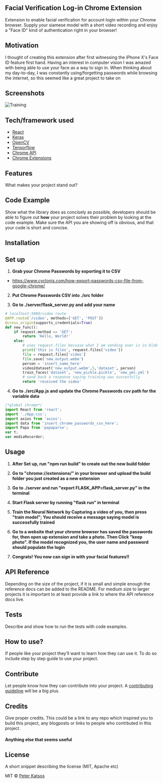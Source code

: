 ## Facial Verification Log-in Chrome Extension
Extension to enable facial verification for account login within your Chrome browser. Supply your siamese model with a short video recording and enjoy a "Face ID" kind of authentication right in your browser!  

## Motivation
I thought of creating this extension after first witnessing the iPhone X's Face ID feature first hand. Having an interest in computer vision I was amazed with being able to use your face as a way to sign in. When thinking about my day-to-day, I was constantly using/forgetting passwords while browsing the internet, so this seemed like a great project to take on

 
## Screenshots

![Training](readme_files/training.gif)

## Tech/framework used

- [React](https://reactjs.org/)
- [Keras](https://keras.io)
- [OpenCV](https://opencv.org/)
- [Tensorflow](https://www.tensorflow.org/)
- [Chrome API](https://developer.chrome.com/extensions/api_index)
- [Chrome Extensions](https://developer.chrome.com/extensions)

## Features
What makes your project stand out?

## Code Example
Show what the library does as concisely as possible, developers should be able to figure out **how** your project solves their problem by looking at the code example. Make sure the API you are showing off is obvious, and that your code is short and concise.

## Installation

## Set up

1. **Grab your Chrome Passwords by exporting it to CSV**
  - https://www.cyclonis.com/how-export-passwords-csv-file-from-google-chrome/ 

2. **Put Chrome Passwords CSV into ./src folder**

3. **Go to ./server/flask_server.py and add your name**

```python
# localhost:5000/video route
@APP.route('/video', methods=['GET', 'POST'])
@cross_origin(supports_credentials=True)
def new_func():
    if request.method == 'GET':
        return 'Hello, World!'
    else:
        # uses request.files becuase what I am sending over is in blob format
        print('this is files', request.files['video'])
        file = request.files['video']
        file.save('new_output.webm')
        person = 'insert_name_here'
        video2dataset('new_output.webm',5,'dataset', person)
        train_faces('dataset', 'new_pickle.pickle', 'new_yml.yml')
        # send back a response saying training was succesfully 
        return 'received the video'

```

4. **Go to ./src/App.js and update the Chrome Passwords csv path for the variable data**
```javascript
/*global chrome*/
import React from 'react';
import './App.css';
import axios from 'axios';
import data from 'insert_chrome_passwords_csv_here';
import Papa from 'papaparse';
var t;
var mediaRecorder;
```

## Usage

1. **After Set up, run "npm run build" to create out the new build folder**

2. **Go to "chrome://extensions/" in your browser and upload the build folder you just created as a new extension**

3. **Go to ./server and run "export FLASK_APP=flask_server.py" in the terminal**

4. **Start Flask server by running "flask run" in terminal**

5. **Train the Neural Network by Capturing a video of you, then press "train model"; You should receive a message saying model is successfully trained**

6. **Go to a website that your chrome browser has saved the passwords for, then open up extension and take a photo. Then Click "keep photo". If the model recognized you, the user name and password should populate the login**

7. **Congrats! You now can sign in with your facial features!!**

## API Reference

Depending on the size of the project, if it is small and simple enough the reference docs can be added to the README. For medium size to larger projects it is important to at least provide a link to where the API reference docs live.

## Tests
Describe and show how to run the tests with code examples.

## How to use?
If people like your project they’ll want to learn how they can use it. To do so include step by step guide to use your project.

## Contribute

Let people know how they can contribute into your project. A [contributing guideline](https://github.com/zulip/zulip-electron/blob/master/CONTRIBUTING.md) will be a big plus.

## Credits
Give proper credits. This could be a link to any repo which inspired you to build this project, any blogposts or links to people who contrbuted in this project. 

#### Anything else that seems useful

## License
A short snippet describing the license (MIT, Apache etc)

MIT © [Peter Katsos]()